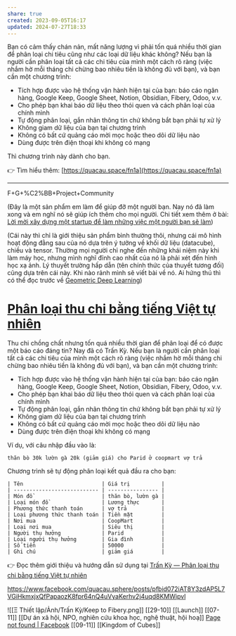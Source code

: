 ```yaml
---
share: true
created: 2023-09-05T16:17
updated: 2024-07-27T18:33
---
```


Bạn có cảm thấy chán nản, mất năng lượng vì phải tốn quá nhiều thời gian để phân loại chi tiêu cũng như các loại dữ liệu khác không? Nếu bạn là người cần phân loại tất cả các chi tiêu của mình một cách rõ ràng (việc nhắm hờ mỗi tháng chi chừng bao nhiêu tiền là không đủ với bạn), và bạn cần một chương trình:

- Tích hợp được vào hệ thống vận hành hiện tại của bạn: báo cáo ngân hàng, Google Keep, Google Sheet, Notion, Obsidian, Fibery, Odoo, v.v. 
- Cho phép bạn khai báo dữ liệu theo thói quen và cách phân loại của chính mình
- Tự động phân loại, gắn nhãn thông tin chứ không bắt bạn phải tự xử lý
- Không giam dữ liệu của bạn tại chương trình 
- Không có bất cứ quảng cáo mời mọc hoặc theo dõi dữ liệu nào
- Dùng được trên điện thoại khi không có mạng

Thì chương trình này dành cho bạn.

👉 Tìm hiểu thêm: [https://quacau.space/fn1a](https://quacau.space/fn1a)

---
F+G+%C2%BB+Project+Community

(Đây là một sản phẩm em làm để giúp đỡ một người bạn. Nay nó đã làm xong và em nghĩ nó sẽ giúp ích thêm cho mọi người. Chi tiết xem thêm ở bài: [Lời mời xây dựng một startup để làm những việc một người bạn sẽ làm](https://obsidian.quảcầu.cc/%F0%9F%93%90%20d%E1%BB%B1%20%C3%A1n/tr%E1%BA%A5n%20k%E1%BB%B3/9%20blog/l%E1%BB%9Di%20m%E1%BB%9Di%20x%C3%A2y%20d%E1%BB%B1ng%20m%E1%BB%99t%20startup%20%C4%91%E1%BB%83%20l%C3%A0m%20nh%E1%BB%AFng%20vi%E1%BB%87c%20m%E1%BB%99t%20ng%C6%B0%E1%BB%9Di%20b%E1%BA%A1n%20s%E1%BA%BD%20l%C3%A0m/?utm_source=F+G+%C2%BB+Project+Community+%C2%BB+Gi%E1%BB%9Bi+thi%E1%BB%87u+Tr%E1%BA%A5n+K%E1%BB%B3&utm_medium=social&utm_campaign=Tr%E1%BA%A5n+K%E1%BB%B3))

(Cái này thì chỉ là giới thiệu sản phẩm bình thường thôi, nhưng cái mô hình hoạt động đằng sau của nó dựa trên ý tưởng về khối dữ liệu (datacube), chiều và tensor. Thường mọi người chỉ nghe đến những khái niệm này khi làm máy học, nhưng mình nghĩ đỉnh cao nhất của nó là phải xét đến hình học xạ ảnh. Lý thuyết trường hấp dẫn (tên chính thức của thuyết tương đối) cũng dựa trên cái này. Khi nào rảnh mình sẽ viết bài về nó. Ai hứng thú thì có thể đọc trước về [Geometric Deep Learning](https://thegradient.pub/towards-geometric-deep-learning/ "Towards Geometric Deep Learning")) 
# [Phân loại thu chi bằng tiếng Việt tự nhiên](https://lậptrình.quảcầu.cc/%F0%9F%91%8Ftr%E1%BA%A5n%20k%E1%BB%B3/?utm_source=F+G+%C2%BB+Project+Community&utm_medium=social&utm_campaign=Tr%E1%BA%A5n+K%E1%BB%B3&utm_content=%C4%91%C4%83ng+l%E1%BA%A7n+1%2C+v%E1%BB%8B+tr%C3%AD+ti%C3%AAu+%C4%91%E1%BB%81%2C+%E1%BA%A3nh+keep2fibery) 
Thu chi chồng chất nhưng tốn quá nhiều thời gian để phân loại để có được một báo cáo đáng tin? Nay đã có Trấn Kỳ. Nếu bạn là người cần phân loại tất cả các chi tiêu của mình một cách rõ ràng (việc nhắm hờ mỗi tháng chi chừng bao nhiêu tiền là không đủ với bạn), và bạn cần một chương trình:

- Tích hợp được vào hệ thống vận hành hiện tại của bạn: báo cáo ngân hàng, Google Keep, Google Sheet, Notion, Obsidian, Fibery, Odoo, v.v. 
- Cho phép bạn khai báo dữ liệu theo thói quen và cách phân loại của chính mình
- Tự động phân loại, gắn nhãn thông tin chứ không bắt bạn phải tự xử lý
- Không giam dữ liệu của bạn tại chương trình 
- Không có bất cứ quảng cáo mời mọc hoặc theo dõi dữ liệu nào
- Dùng được trên điện thoại khi không có mạng

Ví dụ, với câu nhập đầu vào là:
```
thăn bò 30k lườn gà 20k (giảm giá) cho Parid ở coopmart vợ trả 
```

Chương trình sẽ tự động phân loại kết quả đầu ra cho bạn:
```
| Tên                         | Giá trị          |
| --------------------------- | ---------------- |
| Món đồ                      | thăn bò, lườn gà |
| Loại món đồ                 | Lương thực       |
| Phương thức thanh toán      | vợ trả           |
| Loại phương thức thanh toán | Tiền mặt         |
| Nơi mua                     | CoopMart         |
| Loại nơi mua                | Siêu thị         |
| Người thụ hưởng             | Parid            |
| Loại người thụ hưởng        | Gia đình         |
| Số tiền                     | 50000            |
| Ghi chú                     | giảm giá         |
```
👉 Đọc thêm giới thiệu và hướng dẫn sử dụng tại [Trấn Kỳ — Phân loại thu chi bằng tiếng Việt tự nhiên](https://lậptrình.quảcầu.cc/%F0%9F%91%8Ftr%E1%BA%A5n%20k%E1%BB%B3/?utm_source=F+G+%C2%BB+Project+Community&utm_medium=social&utm_campaign=Tr%E1%BA%A5n+K%E1%BB%B3&utm_content=%C4%91%C4%83ng+l%E1%BA%A7n+1%2C+v%E1%BB%8B+tr%C3%AD+cu%E1%BB%91i+b%C3%A0i%2C+%E1%BA%A3nh+keep2fibery) 

https://www.facebook.com/quacau.sphere/posts/pfbid072iAT8Y3zdAP5L7VGiHkmxjxQfPapaozK8fpr64nQ4uVyaKerhv2j4uqd8KMWipvl

![[Ξ Thiết lập/Ảnh/Trấn Kỳ/Keep to Fibery.png]]
[[29-10]] [[Launch]]
[[07-11]] [[Dự án xã hội, NPO, nghiên cứu khoa học, nghệ thuật, hội hoạ]] [Page not found | Facebook](https://www.facebook.com/groups/562933844569060/pending_posts/?search=&has_selection=false&is_notif_background=false&post_id=1388363565359413)
[[09-11]] [[Kingdom of Cubes]]
